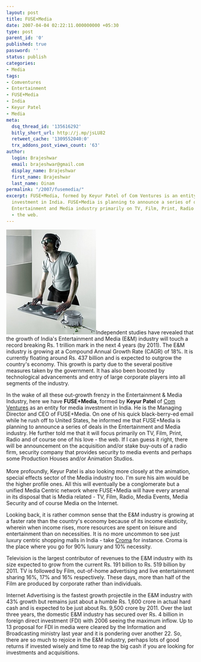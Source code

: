 ```yaml
---
layout: post
title: FUSE+Media
date: 2007-04-04 02:22:11.000000000 +05:30
type: post
parent_id: '0'
published: true
password: ''
status: publish
categories:
- Media
tags:
- Comventures
- Entertainment
- FUSE+Media
- India
- Keyur Patel
- Media
meta:
  dsq_thread_id: '135616292'
  bitly_short_url: http://j.mp/jsLU82
  retweet_cache: '1309552040:0'
  trx_addons_post_views_count: '63'
author:
  login: Brajeshwar
  email: brajeshwar@gmail.com
  display_name: Brajeshwar
  first_name: Brajeshwar
  last_name: Oinam
permalink: "/2007/fusemedia/"
excerpt: FUSE+Media, formed by Keyur Patel of Com Ventures is an entity for media
  investment in India. FUSE+Media is planning to announce a series of deals in the
  Entertainment and Media industry primarily on TV, Film, Print, Radio and of course
  - the web.
---
```

<p><img src="/static/2007/04/entertainment-media.jpg" alt="Entertainment and Media" />Independent studies have revealed that the growth of India's Entertainment and Media (E&M) industry will touch a record breaking Rs. 1 trillion mark in the next 4 years (by 2011). The E&M industry is growing at a Compound Annual Growth Rate (CAGR) of 18%. It is currently floating around Rs. 437 billion and is expected to outgrow the country's economy. This growth is party due to the several positive measures taken by the government. It has also been boosted by technological advancements and entry of large corporate players into all segments of the industry.</p>
<p>In the wake of all these out-growth frenzy in the Entertainment & Media Industry, here we have <strong>FUSE+Media</strong>, formed by <strong>Keyur Patel</strong> of <a href="http://www.comventures.com/">Com Ventures</a> as an entity for media investment in India. He is the Managing Director and CEO of FUSE+Media. On one of his quick black-berry-ed email while he rush off to United States, he informed me that FUSE+Media is planning to announce a series of deals in the Entertainment and Media industry. He further told me that it will focus primarily on TV, Film, Print, Radio and of course one of his love - the web. If I can guess it right, there will be announcement on the acquisition and/or stake buy-outs of a radio firm, security company that provides security to media events and perhaps some Production Houses and/or Animation Studios.<br />
<!--more--><br />
More profoundly, Keyur Patel is also looking more closely at the animation, special effects sector of the Media industry too. I'm sure his aim would be the higher profile ones. All this will eventually be a conglomerate but a unified Media Centric network where FUSE+Media will have every arsenal in its disposal that is Media related - TV, Film, Radio, Media Events, Media Security and of course Media on the Internet.</p>
<p>Looking back, it is rather common sense that the E&M industry is growing at a faster rate than the country's economy because of its income elasticity, wherein when income rises, more resources are spent on leisure and entertainment than on necessities. It is no more uncommon to see just luxury centric shopping malls in India - take <a href="http://www.flickr.com/photos/brajeshwar/416194545/">Croma</a> for instance. Croma is the place where you go for 90% luxury and 10% necessity.</p>
<p>Television is the largest contributor of revenues to the E&M industry with its size expected to grow from the current Rs. 191 billion to Rs. 519 billion by 2011. TV is followed by Film, out-of-home advertising and live entertainment sharing 16%, 17% and 16% respectively. These days, more than half of the Film are produced by corporate rather than individuals.</p>
<p>Internet Advertising is the fastest growth projectile in the E&M industry with 43% growth but remains just about a humble Rs. 1,600 crore in actual hard cash and is expected to be just about Rs. 9,500 crore by 2011. Over the last three years, the domestic E&M industry has secured over Rs. 4 billion in foreign direct investment (FDI) with 2006 seeing the maximum inflow. Up to 13 proposal for FDI in media were cleared by the Information and Broadcasting ministry last year and it is pondering over another 22. So, there are so much to rejoice in the E&M industry,  perhaps lots of good returns if invested wisely and time to reap the big cash if you are looking for investments and acquisitions.</p>
